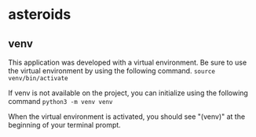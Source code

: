 # asteroids

## venv
This application was developed with a virtual environment. Be sure to use the virtual environment by using the following command.
`source venv/bin/activate`

If venv is not available on the project, you can initialize using the following command
`python3 -m venv venv`

When the virtual environment is activated, you should see "(venv)" at the beginning of your terminal prompt.